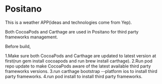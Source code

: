 # Positano
This is a weather APP(ideas and technologies come from Yep).

Both CocoaPods and Carthage are used in Positano for third party frameworks management.

Before build,

1.Make sure both CocoaPods and Carthage are updated to latest version at first(run gem install cocoapods and run brew install carthage).
2.Run pod repo update to make CocoaPods aware of the latest available third party frameworks versions.
3.run carthage bootstrap --platform ios to install third party frameworks.
4.run pod install to install third party frameworks.
